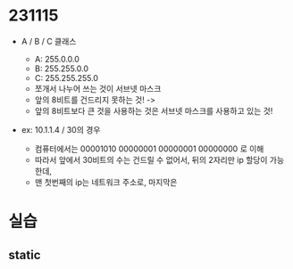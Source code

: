 # 231115
* A / B / C 클래스
  - A: 255.0.0.0
  - B: 255.255.0.0
  - C: 255.255.255.0
  - 쪼개서 나누어 쓰는 것이 서브넷 마스크
  - 앞의 8비트를 건드리지 못하는 것! -> 
  - 앞의 8비트보다 큰 것을 사용하는 것은 서브넷 마스크를 사용하고 있는 것!

* ex: 10.1.1.4 / 30의 경우
  - 컴퓨터에서는 00001010 00000001 00000001 00000000 로 이해
  - 따라서 앞에서 30비트의 수는 건드릴 수 없어서, 뒤의 2자리만 ip 할당이 가능한데,
  - 맨 첫번째의 ip는 네트워크 주소로, 마지막은 


# 실습

## static 